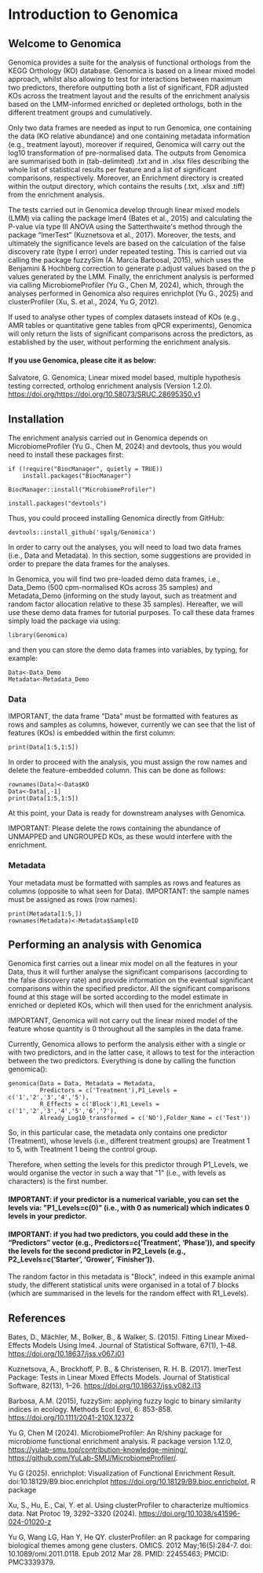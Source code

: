 # Introduction to Genomica

## Welcome to Genomica

Genomica provides a suite for the analysis of functional orthologs from the KEGG Orthology (KO) database. Genomica is based on a linear mixed model approach, whilst also allowing to test for interactions between maximum two predictors, therefore outputting both a list of significant, FDR adjusted KOs across the treatment layout and the results of the enrichment analysis based on the LMM-informed enriched or depleted orthologs, both in the different treatment groups and cumulatively.

Only two data frames are needed as input to run Genomica, one containing the data (KO relative abundance) and one containing metadata information (e.g., treatment layout), moreover if required, Genomica will carry out the log10 transformation of pre-normalised data.
The outputs from Genomica are summarised both in (tab-delimited) .txt and in .xlsx files describing the whole list of statistical results per feature and a list of significant comparisons, respectively. Moreover, an Enrichment directory is created within the output directory, which contains the results (.txt, .xlsx and .tiff) from the enrichment analysis.

The tests carried out in Genomica develop through linear mixed models (LMM) via calling the package lmer4 (Bates et al., 2015) and calculating the P-value via type III ANOVA using the Satterthwaite's method through the package “lmerTest” (Kuznetsova et al., 2017).
Moreover, the tests, and ultimately the significance levels are based on the calculation of the false discovery rate (type I error) under repeated testing. This is carried out via calling the package fuzzySim (A. Marcia Barbosal, 2015), which uses the Benjamini & Hochberg correction to generate p.adjust values based on the p values generated by the LMM.
Finally, the enrichment analysis is performed via calling MicrobiomeProfiler (Yu G., Chen M, 2024), which, through the analyses performed in Genomica also requires enrichplot (Yu G., 2025) and clusterProfiler (Xu, S. et al., 2024, Yu G, 2012).

If used to analyse other types of complex datasets instead of KOs (e.g., AMR tables or quantitative gene tables from qPCR experiments), Genomica will only return the lists of significant comparisons across the predictors, as established by the user, without performing the enrichment analysis.

#### If you use Genomica, please cite it as below:

Salvatore, G. Genomica; Linear mixed model based, multiple hypothesis testing corrected, ortholog enrichment analysis (Version 1.2.0). https://doi.org/https://doi.org/10.58073/SRUC.28695350.v1

## Installation

The enrichment analysis carried out in Genomica depends on MicrobiomeProfiler (Yu G., Chen M, 2024) and devtools, thus you would need to install these packages first:

```{r}
if (!require("BiocManager", quietly = TRUE))
    install.packages("BiocManager")

BiocManager::install("MicrobiomeProfiler")

install.packages("devtools")
```
Thus, you could proceed installing Genomica directly from GitHub:

```{r}
devtools::install_github('sgalg/Genomica')
```

In order to carry out the analyses, you will need to load two data frames (i.e., Data and Metadata). In this section, some suggestions are provided in order to prepare the data frames for the analyses.

In Genomica, you will find two pre-loaded demo data frames, i.e., Data_Demo (500 cpm-normalised KOs across 35 samples) and Metadata_Demo (informing on the study layout, such as treatment and random factor allocation relative to these 35 samples). Hereafter, we will use these demo data frames for tutorial purposes. To call these data frames simply load the package via using:

```{r}
library(Genomica)
```
and then you can store the demo data frames into variables, by typing, for example:
```{r}
Data<-Data_Demo
Metadata<-Metadata_Demo
```

### Data

IMPORTANT, the data frame "Data" must be formatted with features as rows and samples as columns, however, currently we can see that the list of features (KOs) is embedded within the first column:

```{r}
print(Data[1:5,1:5])
```

In order to proceed with the analysis, you must assign the row names and delete the feature-embedded column. This can be done as follows:
```{r}
rownames(Data)<-Data$KO
Data<-Data[,-1]
print(Data[1:5,1:5])
```
At this point, your Data is ready for downstream analyses with Genomica.

IMPORTANT: Please delete the rows containing the abundance of UNMAPPED and UNGROUPED KOs, as these would interfere with the enrichment.


### Metadata
Your metadata must be formatted with samples as rows and features as columns (opposite to what seen for Data).
IMPORTANT: the sample names must be assigned as rows (row names):

```{r}
print(Metadata[1:5,])
rownames(Metadata)<-Metadata$SampleID
```

## Performing an analysis with Genomica

Genomica first carries out a linear mix model on all the features in your Data, thus it will further analyse the significant comparisons (according to the false discovery rate) and provide information on the eventual significant comparisons within the specified predictor. All the significant comparisons found at this stage will be sorted according to the model estimate in enriched or depleted KOs, which will then used for the enrichment analysis.

IMPORTANT, Genomica will not carry out the linear mixed model of the feature whose quantity is 0 throughout all the samples in the data frame.

Currently, Genomica allows to perform the analysis either with a single or with two predictors, and in the latter case, it allows to test for the interaction between the two predictors. Everything is done by calling the function genomica():

```{r}
genomica(Data = Data, Metadata = Metadata,
         Predictors = c('Treatment'),P1_Levels = c('1','2','3','4','5'),
         R_Effects = c('Block'),R1_Levels = c('1','2','3','4','5','6','7'),
         Already_Log10_transformed = c('NO'),Folder_Name = c('Test'))
```

So, in this particular case, the metadata only contains one predictor (Treatment), whose levels (i.e., different treatment groups) are Treatment 1 to 5, with Treatment 1 being the control group.

Therefore, when setting the levels for this predictor through P1_Levels, we would organise the vector in such a way that "1" (i.e., with levels as characters) is the first number.

#### IMPORTANT: if your predictor is a numerical variable, you can set the levels via: "P1_Levels=c(0)" (i.e., with 0 as numerical) which indicates 0 levels in your predictor.

#### IMPORTANT: if you had two predictors, you could add these in the “Predictors” vector (e.g., Predictors=c(‘Treatment’, ‘Phase’)), and specify the levels for the second predictor in P2_Levels (e.g., P2_Levels=c(‘Starter’, ‘Grower’, ‘Finisher’)).

The random factor in this metadata is "Block", indeed in this example animal study, the different statistical units were organised in a total of 7 blocks (which are summarised in the levels for the random effect with R1_Levels).






## References

Bates, D., Mächler, M., Bolker, B., & Walker, S. (2015). Fitting Linear Mixed-Effects Models Using lme4. Journal of Statistical Software, 67(1), 1–48. https://doi.org/10.18637/jss.v067.i01

Kuznetsova, A., Brockhoff, P. B., & Christensen, R. H. B. (2017). lmerTest Package: Tests in Linear Mixed Effects Models. Journal of Statistical Software, 82(13), 1–26. https://doi.org/10.18637/jss.v082.i13

Barbosa, A.M. (2015), fuzzySim: applying fuzzy logic to binary similarity indices in ecology. Methods Ecol Evol, 6: 853-858. https://doi.org/10.1111/2041-210X.12372

Yu G, Chen M (2024). MicrobiomeProfiler: An R/shiny package for microbiome functional enrichment analysis. R package version 1.12.0, https://yulab-smu.top/contribution-knowledge-mining/, https://github.com/YuLab-SMU/MicrobiomeProfiler/.

Yu G (2025). enrichplot: Visualization of Functional Enrichment Result.
doi:10.18129/B9.bioc.enrichplot <https://doi.org/10.18129/B9.bioc.enrichplot>, R package

Xu, S., Hu, E., Cai, Y. et al. Using clusterProfiler to characterize multiomics data. Nat Protoc 19, 3292–3320 (2024). https://doi.org/10.1038/s41596-024-01020-z

Yu G, Wang LG, Han Y, He QY. clusterProfiler: an R package for comparing biological themes among gene clusters. OMICS. 2012 May;16(5):284-7. doi: 10.1089/omi.2011.0118. Epub 2012 Mar 28. PMID: 22455463; PMCID: PMC3339379.


